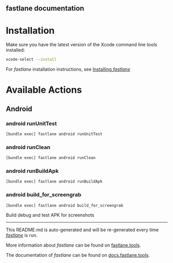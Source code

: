fastlane documentation
----

# Installation

Make sure you have the latest version of the Xcode command line tools installed:

```sh
xcode-select --install
```

For _fastlane_ installation instructions, see [Installing _fastlane_](https://docs.fastlane.tools/#installing-fastlane)

# Available Actions

## Android

### android runUnitTest

```sh
[bundle exec] fastlane android runUnitTest
```



### android runClean

```sh
[bundle exec] fastlane android runClean
```



### android runBuildApk

```sh
[bundle exec] fastlane android runBuildApk
```



### android build_for_screengrab

```sh
[bundle exec] fastlane android build_for_screengrab
```

Build debug and test APK for screenshots

----

This README.md is auto-generated and will be re-generated every time [_fastlane_](https://fastlane.tools) is run.

More information about _fastlane_ can be found on [fastlane.tools](https://fastlane.tools).

The documentation of _fastlane_ can be found on [docs.fastlane.tools](https://docs.fastlane.tools).
